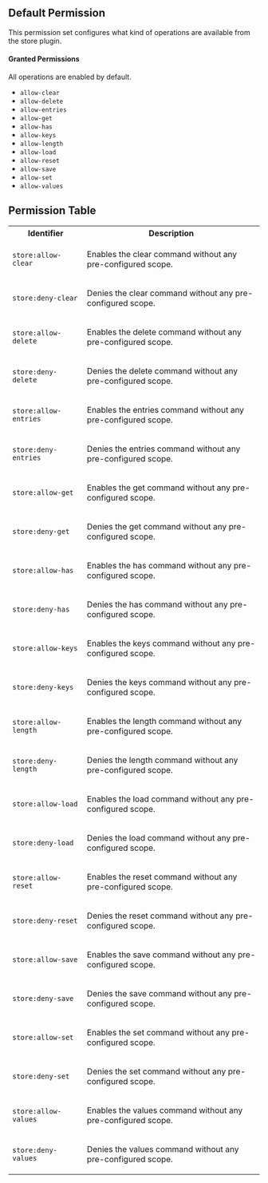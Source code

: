 ## Default Permission

This permission set configures what kind of
operations are available from the store plugin.

#### Granted Permissions

All operations are enabled by default.



- `allow-clear`
- `allow-delete`
- `allow-entries`
- `allow-get`
- `allow-has`
- `allow-keys`
- `allow-length`
- `allow-load`
- `allow-reset`
- `allow-save`
- `allow-set`
- `allow-values`

## Permission Table

<table>
<tr>
<th>Identifier</th>
<th>Description</th>
</tr>


<tr>
<td>

`store:allow-clear`

</td>
<td>

Enables the clear command without any pre-configured scope.

</td>
</tr>

<tr>
<td>

`store:deny-clear`

</td>
<td>

Denies the clear command without any pre-configured scope.

</td>
</tr>

<tr>
<td>

`store:allow-delete`

</td>
<td>

Enables the delete command without any pre-configured scope.

</td>
</tr>

<tr>
<td>

`store:deny-delete`

</td>
<td>

Denies the delete command without any pre-configured scope.

</td>
</tr>

<tr>
<td>

`store:allow-entries`

</td>
<td>

Enables the entries command without any pre-configured scope.

</td>
</tr>

<tr>
<td>

`store:deny-entries`

</td>
<td>

Denies the entries command without any pre-configured scope.

</td>
</tr>

<tr>
<td>

`store:allow-get`

</td>
<td>

Enables the get command without any pre-configured scope.

</td>
</tr>

<tr>
<td>

`store:deny-get`

</td>
<td>

Denies the get command without any pre-configured scope.

</td>
</tr>

<tr>
<td>

`store:allow-has`

</td>
<td>

Enables the has command without any pre-configured scope.

</td>
</tr>

<tr>
<td>

`store:deny-has`

</td>
<td>

Denies the has command without any pre-configured scope.

</td>
</tr>

<tr>
<td>

`store:allow-keys`

</td>
<td>

Enables the keys command without any pre-configured scope.

</td>
</tr>

<tr>
<td>

`store:deny-keys`

</td>
<td>

Denies the keys command without any pre-configured scope.

</td>
</tr>

<tr>
<td>

`store:allow-length`

</td>
<td>

Enables the length command without any pre-configured scope.

</td>
</tr>

<tr>
<td>

`store:deny-length`

</td>
<td>

Denies the length command without any pre-configured scope.

</td>
</tr>

<tr>
<td>

`store:allow-load`

</td>
<td>

Enables the load command without any pre-configured scope.

</td>
</tr>

<tr>
<td>

`store:deny-load`

</td>
<td>

Denies the load command without any pre-configured scope.

</td>
</tr>

<tr>
<td>

`store:allow-reset`

</td>
<td>

Enables the reset command without any pre-configured scope.

</td>
</tr>

<tr>
<td>

`store:deny-reset`

</td>
<td>

Denies the reset command without any pre-configured scope.

</td>
</tr>

<tr>
<td>

`store:allow-save`

</td>
<td>

Enables the save command without any pre-configured scope.

</td>
</tr>

<tr>
<td>

`store:deny-save`

</td>
<td>

Denies the save command without any pre-configured scope.

</td>
</tr>

<tr>
<td>

`store:allow-set`

</td>
<td>

Enables the set command without any pre-configured scope.

</td>
</tr>

<tr>
<td>

`store:deny-set`

</td>
<td>

Denies the set command without any pre-configured scope.

</td>
</tr>

<tr>
<td>

`store:allow-values`

</td>
<td>

Enables the values command without any pre-configured scope.

</td>
</tr>

<tr>
<td>

`store:deny-values`

</td>
<td>

Denies the values command without any pre-configured scope.

</td>
</tr>
</table>
